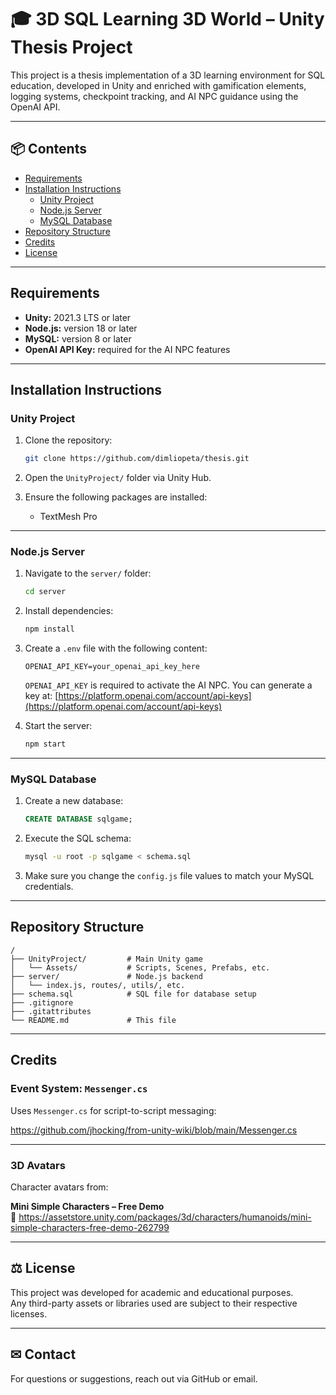# 🎓 3D SQL Learning 3D World – Unity Thesis Project

This project is a thesis implementation of a 3D learning environment for SQL education, developed in Unity and enriched with gamification elements, logging systems, checkpoint tracking, and AI NPC guidance using the OpenAI API.

---

## 📦 Contents

- [Requirements](#requirements)
- [Installation Instructions](#installation-instructions)
  - [Unity Project](#unity-project)
  - [Node.js Server](#nodejs-server)
  - [MySQL Database](#mysql-database)
- [Repository Structure](#repository-structure)
- [Credits](#credits)
- [License](#license)

---

## Requirements

- **Unity:** 2021.3 LTS or later
- **Node.js:** version 18 or later
- **MySQL:** version 8 or later
- **OpenAI API Key:** required for the AI NPC features

---

## Installation Instructions

### Unity Project

1. Clone the repository:
   ```bash
   git clone https://github.com/dimliopeta/thesis.git
   ```

2. Open the `UnityProject/` folder via Unity Hub.

3. Ensure the following packages are installed:
   - TextMesh Pro

---

### Node.js Server

1. Navigate to the `server/` folder:
   ```bash
   cd server
   ```

2. Install dependencies:
   ```bash
   npm install
   ```

3. Create a `.env` file with the following content:
   ```env
   OPENAI_API_KEY=your_openai_api_key_here
   ```

   `OPENAI_API_KEY` is required to activate the AI NPC.
   You can generate a key at: [https://platform.openai.com/account/api-keys](https://platform.openai.com/account/api-keys)

4. Start the server:
   ```bash
   npm start
   ```

---

### MySQL Database

1. Create a new database:
   ```sql
   CREATE DATABASE sqlgame;
   ```

2. Execute the SQL schema:
   ```bash
   mysql -u root -p sqlgame < schema.sql
   ```

3. Make sure you change the `config.js` file values to match your MySQL credentials.

---

## Repository Structure

```
/
├── UnityProject/         # Main Unity game
│   └── Assets/           # Scripts, Scenes, Prefabs, etc.
├── server/               # Node.js backend
│   └── index.js, routes/, utils/, etc.
├── schema.sql            # SQL file for database setup
├── .gitignore
├── .gitattributes
└── README.md             # This file
```

---

## Credits

### Event System: `Messenger.cs`

Uses `Messenger.cs` for script-to-script messaging:

https://github.com/jhocking/from-unity-wiki/blob/main/Messenger.cs

---

### 3D Avatars

Character avatars from:

**Mini Simple Characters – Free Demo**  
🔗 https://assetstore.unity.com/packages/3d/characters/humanoids/mini-simple-characters-free-demo-262799

---

## ⚖ License

This project was developed for academic and educational purposes.  
Any third-party assets or libraries used are subject to their respective licenses.

---

## ✉ Contact

For questions or suggestions, reach out via GitHub or email.
